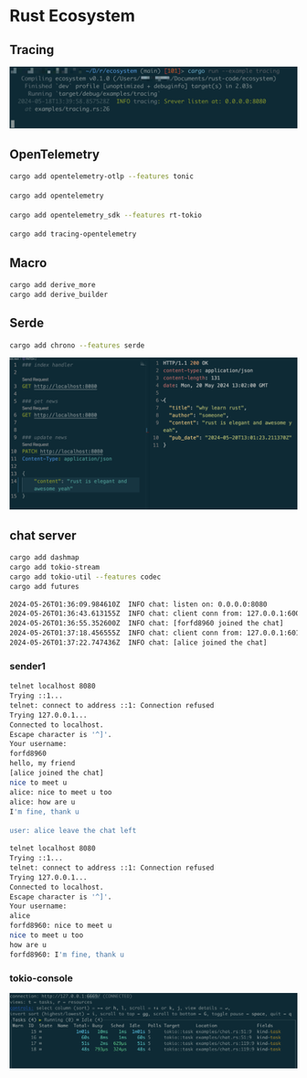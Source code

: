 # Rust Ecosystem

## Tracing

![tracing](tracing.png)

## OpenTelemetry

```sh
cargo add opentelemetry-otlp --features tonic

cargo add opentelemetry

cargo add opentelemetry_sdk --features rt-tokio

cargo add tracing-opentelemetry
```

## Macro

```sh
cargo add derive_more
cargo add derive_builder
```

## Serde

```sh
cargo add chrono --features serde
```

![serde example](serde_example.png)

## chat server

```sh
cargo add dashmap
cargo add tokio-stream
cargo add tokio-util --features codec
cargo add futures
```

```sh
2024-05-26T01:36:09.984610Z  INFO chat: listen on: 0.0.0.0:8080
2024-05-26T01:36:43.613155Z  INFO chat: client conn from: 127.0.0.1:60079
2024-05-26T01:36:55.352600Z  INFO chat: [forfd8960 joined the chat]
2024-05-26T01:37:18.456555Z  INFO chat: client conn from: 127.0.0.1:60171
2024-05-26T01:37:22.747436Z  INFO chat: [alice joined the chat]
```

### sender1

```sh
telnet localhost 8080
Trying ::1...
telnet: connect to address ::1: Connection refused
Trying 127.0.0.1...
Connected to localhost.
Escape character is '^]'.
Your username:
forfd8960
hello, my friend
[alice joined the chat]
nice to meet u
alice: nice to meet u too
alice: how are u
I'm fine, thank u

user: alice leave the chat left
```

```sh
telnet localhost 8080
Trying ::1...
telnet: connect to address ::1: Connection refused
Trying 127.0.0.1...
Connected to localhost.
Escape character is '^]'.
Your username:
alice
forfd8960: nice to meet u
nice to meet u too
how are u
forfd8960: I'm fine, thank u
```

### tokio-console

![alt text](tokio_console.png)